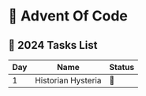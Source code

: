 # 🎄 Advent Of Code

## 📁 2024 Tasks List

| Day | Name                                | Status |
| --- | ----------------------------------- | ------ |
| 1   | Historian Hysteria                  | 🔄     |

